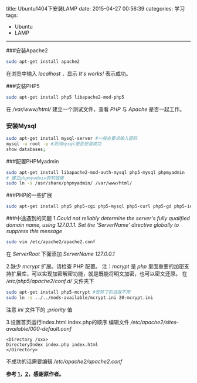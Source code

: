 title: Ubuntu1404下安装LAMP
date: 2015-04-27 00:56:39
categories: 学习
tags:
- Ubuntu
- LAMP
---

###安装Apache2
```bash
sudo apt-get install apache2
```
在浏览中输入 *localhost* ，显示 *It's works!* 表示成功。

<!--more-->

###安装PHP5
```bash
sudo apt-get install php5 libapache2-mod-php5
```
在 */var/www/html/* 建立一个测试文件，查看 *PHP* 与 *Apache* 是否一起工作。
### 安装Mysql
```bash
sudo apt-get install mysql-server #一般会要求输入密码
mysql -u root -p #测试mysql是否安装成功
show databases;
```
###配置PHPMyadmin
```bash
sudo apt-get install libapache2-mod-auth-mysql php5-mysql phpmyadmin
# 建立phpmyadmin的软链接
sudo ln -s /usr/share/phpmyadmin/ /var/www/html/
```
###PHP的一些扩展
```bash
sudo apt-get install php5 php5-cgi php5-mysql php5-curl php5-gd php5-idn php-pear php5-imagick php5-imap php5-mcrypt php5-memcache php5-mhash php5-ming php5-pspell php5-recode php5-snmp php5-tidy php5-xmlrpc php5-sqlite php5-xsl
```
###中途遇到的问题
1.*Could not reliably determine the server's fully qualified domain name, using 127.0.1.1. Set the 'ServerName' directive globally to suppress this message*
```bash
sudo vim /etc/apache2/apache2.conf
```
在 *ServerRoot* 下面添加 *ServerName 127.0.0.1*

2.缺少 *mcrypt* 扩展。请检查 PHP 配置。
注：*mcrypt* 是 *php* 里面重要的加密支持扩展库，可以实现加密解密功能，就是既能将明文加密，也可以密文还原。
在 */etc/php5/apache2/conf.d/* 文件夹下
```bash
sudo apt-get install php5-mcrypt #安转了的话就不用
sudo ln -s ../../mods-available/mcrypt.ini 20-mcrypt.ini 
```
注意 *ini* 文件下的 *;priority* 值

3.设置首页运行index.html index.php的顺序
编辑文件 */etc/apache2/sites-available/000-default.conf*
```
<Directory /xxx>
DirectoryIndex index.php index.html
</Directory>
```
不成功的话需要编辑 */etc/apache2/apache2.conf*


**参考 [1](http://www.cnblogs.com/ubuntubox/archive/2011/04/07/2008258.html)，[2](http://www.lvtao.net/server/499.html)，感谢原作者。**